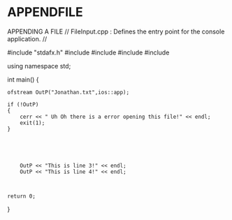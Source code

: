 # APPENDFILE
APPENDING A FILE
// FileInput.cpp : Defines the entry point for the console application.
//

#include "stdafx.h"
#include <iostream>
#include <fstream>
#include <cstdlib>
#include <string>

using namespace std;

int main()
{
	
	ofstream OutP("Jonathan.txt",ios::app);
	
	if (!OutP)
	{
		cerr << " Uh Oh there is a error opening this file!" << endl;
		exit(1);
	}

	
	
		
		
		OutP << "This is line 3!" << endl;
		OutP << "This is line 4!" << endl;

	

    return 0;
}
